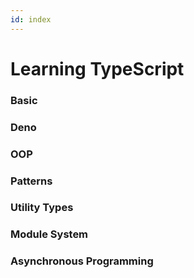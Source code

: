 ```yaml
---
id: index
---
```


# Learning TypeScript

### Basic
### Deno
### OOP
### Patterns
### Utility Types
### Module System
### Asynchronous Programming
